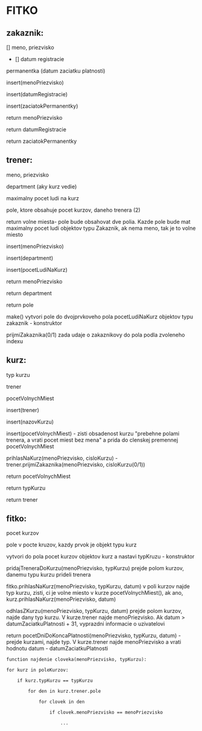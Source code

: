 # FITKO
zakaznik:
--
[] meno, priezvisko

- [] datum registracie

permanentka (datum zaciatku platnosti)

insert(menoPriezvisko)

insert(datumRegistracie)

insert(zaciatokPermanentky)

return menoPriezvisko

return datumRegistracie

return zaciatokPermanentky

trener:
--
meno, priezvisko

department (aky kurz vedie)

maximalny pocet ludi na kurz

pole, ktore obsahuje pocet kurzov, daneho trenera (2)
 
return volne miesta- pole bude obsahovat dve polia. Kazde pole bude mat maximalny pocet 
ludi objektov typu Zakaznik, ak nema meno, tak je to volne miesto

insert(menoPriezvisko)

insert(department)

insert(pocetLudiNaKurz)

return menoPriezvisko

return department

return pole

make() vytvori pole do dvojprvkoveho pola pocetLudiNaKurz objektov typu zakaznik - konstruktor

prijmiZakaznika(0/1) zada udaje o zakaznikovy do pola podla zvoleneho indexu

kurz:
--
typ kurzu

trener

pocetVolnychMiest

insert(trener)

insert(nazovKurzu)

insert(pocetVolnychMiest) - zisti obsadenost kurzu "prebehne polami trenera, a vrati pocet 
miest bez mena" a prida do clenskej premennej pocetVolnychMiest

prihlasNaKurz(menoPriezvisko, cisloKurzu) - trener.prijmiZakaznika(menoPriezvisko, cisloKurzu(0/1)) 

return pocetVolnychMiest

return typKurzu

return trener

fitko:
--
pocet kurzov

pole v pocte kruzov, kazdy prvok je objekt typu kurz

vytvori do pola pocet kurzov objektov kurz a nastavi typKruzu - konstruktor

pridajTreneraDoKurzu(menoPriezvisko, typKurzu) prejde polom kurzov, danemu typu kurzu 
prideli trenera

fitko.prihlasNaKurz(menoPriezvisko, typKurzu, datum) v poli kurzov najde typ kurzu, zisti, ci je volne miesto v kurze pocetVolnychMiest(), ak ano, kurz.prihlasNaKurz(menoPriezvisko, datum) 

odhlasZKurzu(menoPriezvisko, typKurzu, datum) prejde polom kurzov, najde dany typ kurzu. V 
kurze.trener najde menoPriezvisko. Ak datum > datumZaciatkuPlatnosti + 31, vyprazdni 
informacie o uzivatelovi 

return pocetDniDoKoncaPlatnosti(menoPriezvisko, typKurzu, datum) - prejde kurzami, najde 
typ. V kurze.trener najde menoPriezvisko a vrati hodnotu datum - datumZaciatkuPlatnosti

```
function najdenie cloveka(menoPriezvisko, typKurzu):

for kurz in poleKurzov:

	if kurz.typKurzu == typKurzu

		for den in kurz.trener.pole

			for clovek in den

				if clovek.menoPriezvisko == menoPriezvisko

					...
```
